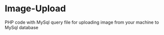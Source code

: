 # Image-Upload
PHP code with MySql  query file for uploading image from your machine to MySql database 
